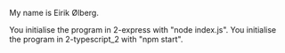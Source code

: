 My name is Eirik Ølberg.

You initialise the program in 2-express with "node index.js".
You initialise the program in 2-typescript_2  with "npm start".
